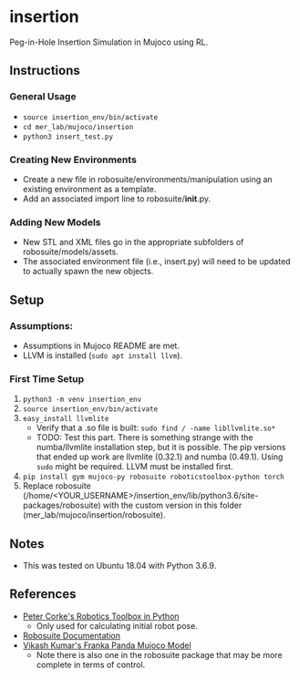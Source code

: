 # insertion
Peg-in-Hole Insertion Simulation in Mujoco using RL.

## Instructions
### General Usage
- ```source insertion_env/bin/activate```
- ```cd mer_lab/mujoco/insertion```
- ```python3 insert_test.py```

### Creating New Environments
- Create a new file in robosuite/environments/manipulation using an existing environment as a template.
- Add an associated import line to robosuite/__init__.py.

### Adding New Models
- New STL and XML files go in the appropriate subfolders of robosuite/models/assets.
- The associated environment file (i.e., insert.py) will need to be updated to actually spawn the new objects.

## Setup
### Assumptions:
- Assumptions in Mujoco README are met.
- LLVM is installed (```sudo apt install llvm```).

### First Time Setup
1. ```python3 -m venv insertion_env```
2. ```source insertion_env/bin/activate```
3. ```easy_install llvmlite```
	- Verify that a .so file is built: ```sudo find / -name libllvmlite.so*```
	- TODO: Test this part. There is something strange with the numba/llvmlite installation step, but it is possible. The pip versions that ended up work are llvmlite (0.32.1) and numba (0.49.1). Using ```sudo``` might be required. LLVM must be installed first.
4. ```pip install gym mujoco-py robosuite roboticstoolbox-python torch```
5. Replace robosuite (/home/<YOUR_USERNAME>/insertion_env/lib/python3.6/site-packages/robosuite) with the custom version in this folder (mer_lab/mujoco/insertion/robosuite).

## Notes
- This was tested on Ubuntu 18.04 with Python 3.6.9.

## References
- [Peter Corke's Robotics Toolbox in Python](https://github.com/petercorke/robotics-toolbox-python)
	- Only used for calculating initial robot pose.
- [Robosuite Documentation](https://robosuite.ai/docs/index.html)
- [Vikash Kumar's Franka Panda Mujoco Model](https://github.com/vikashplus/franka_sim)
	- Note there is also one in the robosuite package that may be more complete in terms of control.